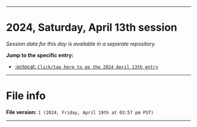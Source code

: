 
***

# 2024, Saturday, April 13th session

_Session data for this day is available in a separate repository._

**Jump to the specific entry:**

- [:octocat: `Click/tap here to go the 2024 April 13th entry`](https://github.com/seanpm2001/SeansLifeArchive_Images_TinyTower_Y2024/tree/SeansLifeArchive_Images_TinyTower_Y2024_Main-dev/2024/04_April/13/)

***

# File info

**File version:** `1 (2024, Friday, April 19th at 03:57 pm PST)`

***

